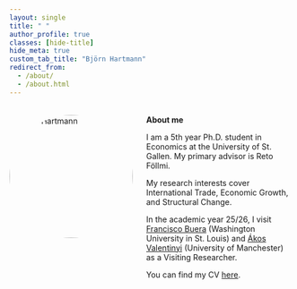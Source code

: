 ```yaml
---
layout: single
title: " "
author_profile: true
classes: [hide-title]
hide_meta: true
custom_tab_title: "Björn Hartmann"
redirect_from:
  - /about/
  - /about.html
---
```




<style id="debug-xray">
/* Outline the main wrappers so we can see their boxes */
.initial-content, .page, .page__layout, .page__inner-wrap,
.page__content, .sidebar {
  outline: 2px dashed rgba(0,0,0,.25);
}

/* Show the element’s computed width in the corner */
.initial-content::after, .page::after, .page__layout::after,
.page__inner-wrap::after, .page__content::after, .sidebar::after {
  content: attr(class) " → " attr(data-mmw);
  position: absolute; font: 12px/1.2 system-ui, sans-serif;
  background: rgba(255,255,0,.85); padding: 2px 6px; border-radius: 4px;
  transform: translateY(-100%); pointer-events: none; color:#000;
}
.initial-content, .page, .page__layout, .page__inner-wrap,
.page__content, .sidebar { position: relative; }

/* Set a CSS var to the computed width via JS below */
</style>
<script>
document.addEventListener('DOMContentLoaded', () => {
  const targets = document.querySelectorAll(
    '.initial-content, .page, .page__layout, .page__inner-wrap, .page__content, .sidebar'
  );
  const update = () => targets.forEach(el => {
    el.setAttribute('data-mmw', Math.round(el.getBoundingClientRect().width)+'px');
  });
  update();
  new ResizeObserver(update).observe(document.documentElement);
});
</script>




<style>
  
/* Uncap every wrapper in the single layout */
.layout--single .initial-content,
.layout--single .page,
.layout--single .page__layout,
.layout--single .page__inner-wrap,
.layout--single .page__content {
  max-width: 1400px !important;
  margin-left: auto !important;
  margin-right: auto !important;
}

/* Let the content column expand next to the sidebar */
.layout--single .page__content {
  max-width: 1100px !important;
  width: auto !important;
  flex: 1 1 auto !important;
}

/* Keep the author sidebar but give it a fixed width */
.layout--single .sidebar {
  flex: 0 0 240px !important;
  max-width: 240px !important;
}

/* Add breathing room at large widths */
.layout--single .page__inner-wrap {
  padding-left: 2rem;
  padding-right: 2rem;
}

/* --- About wrapper layout --- */
.about-wrapper {
  display: grid;
  grid-template-columns: 220px 1fr;   /* photo | text */
  column-gap: 1.5rem;
  align-items: start;
  margin-top: 2rem;
}
.about-wrapper img.home-portrait {
  width: 220px;
  height: 220px;
  object-fit: cover;
  border-radius: 50%;
}
.about-text { min-width: 0; }

/* Stack only on small screens */
@media (max-width: 700px) {
  .about-wrapper { grid-template-columns: 1fr; }
  .about-wrapper img.home-portrait { margin-bottom: 1rem; }
}
</style>

<div class="about-wrapper">
  <img src="{{ '/assets/images/me.jpg' | relative_url }}" alt="Björn Hartmann" class="home-portrait">
  
  <div class="about-text">
    <strong>About me</strong>
    <p>I am a 5th year Ph.D. student in Economics at the University of St. Gallen. 
    My primary advisor is Reto Föllmi.</p>
    <p>My research interests cover International Trade, Economic Growth, and Structural Change.</p>
    <p>In the academic year 25/26, I visit
    <a href="https://sites.google.com/site/fjbuera/" target="_blank" rel="noopener">Francisco Buera</a> (Washington University in St. Louis) and 
    <a href="https://sites.google.com/site/valentinyiakos/" target="_blank" rel="noopener">Ákos Valentinyi</a> (University of Manchester) as a Visiting Researcher.</p>
    <p>You can find my CV <a href="/files/Academic_CV.pdf" target="_blank" rel="noopener">here</a>.</p>
  </div>
</div>
